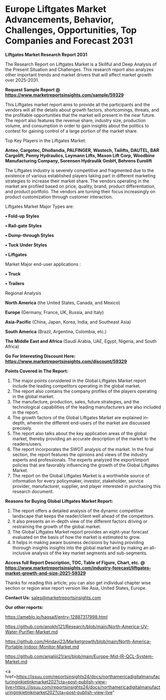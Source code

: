 # Europe Liftgates Market Advancements, Behavior, Challenges, Opportunities, Top Companies and Forecast 2031

<strong>Liftgates Market Research Report 2031</strong>

The Research Report on Liftgates Market is a Skillful and Deep Analysis of the Present Situation and Challenges. This research report also analyzes other important trends and market drivers that will affect market growth over 2025-2031.

<strong>Request Sample Report @ <a href=https://www.marketreportsinsights.com/sample/59329>https://www.marketreportsinsights.com/sample/59329</a></strong>

This Liftgates market report aims to provide all the participants and the vendors will all the details about growth factors, shortcomings, threats, and the profitable opportunities that the market will present in the near future. The report also features the revenue share, industry size, production volume, and consumption in order to gain insights about the politics to contest for gaining control of a large portion of the market share.

Top Key Players in the Liftgates Market:

<strong>Anteo, Cargotec, Dhollandia, PALFINGER, Wastech, Tailifts, DAUTEL, BAR Cargolift, Penny Hydraulics, Leymann Lifts, Maxon Lift Corp, Woodbine Manufacturing Company, Sorensen Hydraulik GmbH, Behrens Eurolift</strong>

The Liftgates Industry is severely competitive and fragmented due to the existence of various established players taking part in different marketing strategies to increase their market share. The vendors operating in the market are profiled based on price, quality, brand, product differentiation, and product portfolio. The vendors are turning their focus increasingly on product customization through customer interaction.

Liftgates Market Major Types are:

<strong>• Fold-up Styles

• Rail-gate Styles

• Dump-through Styles

• Tuck Under Styles

• Liftgates</strong>

Market Major end-user applications :

<strong>• Truck

• Trailers</strong>

Regional Analysis

</u><strong><b>North America</b></strong> (the United States, Canada, and Mexico)

<strong><b>Europe </b></strong>(Germany, France, UK, Russia, and Italy)

<strong><b>Asia-Pacific</b></strong> (China, Japan, Korea, India, and Southeast Asia)

<strong><b>South America</b></strong> (Brazil, Argentina, Colombia, etc.)

<strong><b>The Middle East and Africa</b></strong> (Saudi Arabia, UAE, Egypt, Nigeria, and South Africa)

<strong>Go For Interesting Discount Here: <a href=https://www.marketreportsinsights.com/discount/59329>https://www.marketreportsinsights.com/discount/59329</a></strong>

<strong>Points Covered in The Report:</strong>
<ol>
  <li>The major points considered in the Global Liftgates Market report include the leading competitors operating in the global market.</li>
  <li>The report also contains the company profiles of the players operating in the global market.</li>
  <li>The manufacture, production, sales, future strategies, and the technological capabilities of the leading manufacturers are also included in the report.</li>
  <li>The growth factors of the Global Liftgates Market are explained in-depth, wherein the different end-users of the market are discussed precisely.</li>
  <li>The report also talks about the key application areas of the global market, thereby providing an accurate description of the market to the readers/users.</li>
  <li>The report incorporates the SWOT analysis of the market. In the final section, the report features the opinions and views of the industry experts and professionals. The experts analyzed the export/import policies that are favorably influencing the growth of the Global Liftgates Market.</li>
  <li>The report on the Global Liftgates Market is a worthwhile source of information for every policymaker, investor, stakeholder, service provider, manufacturer, supplier, and player interested in purchasing this research document.</li>
</ol>
<strong>Reasons for Buying Global Liftgates Market Report:</strong>

<ol>
  <li>The report offers a detailed analysis of the dynamic competitive landscape that keeps the reader/client well ahead of the competitors.</li>
  <li>It also presents an in-depth view of the different factors driving or restraining the growth of the global market.</li>
  <li>The Global Liftgates Market report provides an eight-year forecast evaluated on the basis of how the market is estimated to grow.</li>
  <li>It helps in making aware business decisions by having providing thorough insights insights into the global market and by making an all-inclusive analysis of the key market segments and sub-segments.</li>
</ol>
<strong>Access full Report Description, TOC, Table of Figure, Chart, etc. @ <a href=https://www.marketreportsinsights.com/industry-forecast/liftgates-market-growth-and-size-2021-59329>https://www.marketreportsinsights.com/industry-forecast/liftgates-market-growth-and-size-2021-59329</a></strong>


Thanks for reading this article; you can also get individual chapter wise section or region wise report version like Asia, United States, Europe.

<strong>Contact Us:</strong>
sales@marketreportsinsights.com

<strong>Our other reports:</strong>

<a href=https://ameblo.jp/haqsaif/entry-12887317998.html>https://ameblo.jp/haqsaif/entry-12887317998.html</a>

<a href=https://github.com/anokhi121/Research/blob/main/North-America-UV-Water-Purifier-Market.md>https://github.com/anokhi121/Research/blob/main/North-America-UV-Water-Purifier-Market.md</a>

<a href=https://github.com/Hindavi23/Marketgrowth/blob/main/North-America-Portable-Indoor-Monitor-Market.md>https://github.com/Hindavi23/Marketgrowth/blob/main/North-America-Portable-Indoor-Monitor-Market.md</a>

<a href=https://github.com/anjaliiii21/ani/blob/main/Europe-Mid-IR-QCL-System-Market.md>https://github.com/anjaliiii21/ani/blob/main/Europe-Mid-IR-QCL-System-Market.md</a>

<a href=https://issuu.com/reportsinsights24/docs/northamericadigitalmanufacturinginkjetinkmarket202?cta=post-publish-view-live>https://issuu.com/reportsinsights24/docs/northamericadigitalmanufacturinginkjetinkmarket202?cta=post-publish-view-live</a>"
